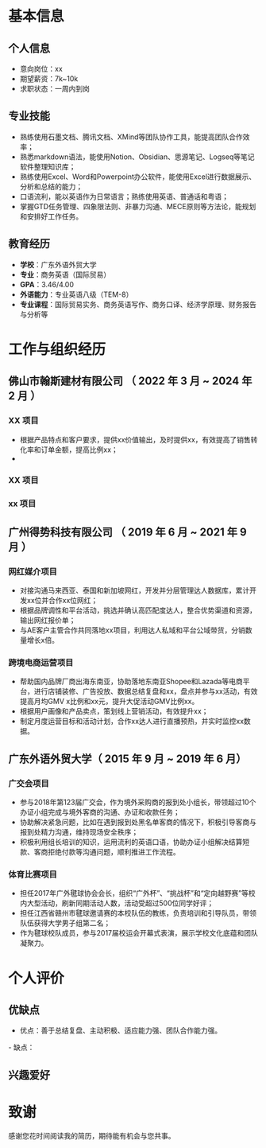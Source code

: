 # 基本信息

## 个人信息

- 意向岗位：xx
- 期望薪资：7k~10k
- 求职状态：一周内到岗

## 专业技能

- 熟练使用石墨文档、腾讯文档、XMind等团队协作工具，能提高团队合作效率；
- 熟悉markdown语法，能使用Notion、Obsidian、思源笔记、Logseq等笔记软件整理知识库；
- 熟练使用Excel、Word和Powerpoint办公软件，能使用Excel进行数据展示、分析和总结的能力；
- 口语流利，能以英语作为日常语言；熟练使用英语、普通话和粤语；
- 掌握GTD任务管理、四象限法则、非暴力沟通、MECE原则等方法论，能规划和安排好工作任务。

## 教育经历

- **学校**：广东外语外贸大学
- **专业**：商务英语（国际贸易）
- **GPA**：3.46/4.00
- **外语能力**：专业英语八级（TEM-8）
- **专业课程**：国际贸易实务、商务英语写作、商务口译、经济学原理、财务报告与分析等

# 工作与组织经历

<p> <!-- 每个公司写 2~3 个核心项目就好了。参考来源：百度+招聘软件的模板--></p>

## 佛山市翰斯建材有限公司 （ 2022 年 3 月 ~ 2024 年 2 月 ）

### XX 项目

- 根据产品特点和客户要求，提供xx价值输出，及时提供xx，有效提高了销售转化率和订单金额，提高比例xx；
- 

### XX 项目

### xx 项目

## 广州得势科技有限公司 （ 2019 年 6 月 ~ 2021 年 9 月 ）

### 网红媒介项目

- 对接沟通马来西亚、泰国和新加坡网红，开发并分层管理达人数据库，累计开发xx位并合作xx位网红；
- 根据品牌调性和平台活动，挑选并确认高匹配度达人，整合优势渠道和资源，输出网红报价单；
- 与AE客户主管合作共同落地xx项目，利用达人私域和平台公域带货，分销数量增长x倍。

### 跨境电商运营项目

- 帮助国内品牌厂商出海东南亚，协助落地东南亚Shopee和Lazada等电商平台，进行店铺装修、广告投放、数据总结复盘和xx，盘点并参与xx活动，有效提高月均GMV x比例和xx元，提升大促活动GMV比例xx。
- 根据用户画像和产品卖点，策划线上营销活动，有效提升xx；
- 制定月度运营目标和活动计划，合作xx达人进行直播预热，并实时监控xx数据。
  
## 广东外语外贸大学（ 2015 年 9 月 ~ 2019 年 6 月）

### 广交会项目

- 参与2018年第123届广交会，作为境外采购商的报到处小组长，带领超过10个办证小组完成与境外客商的沟通、办证和收款任务；
- 协助解决紧急问题，比如在遇到报到处黑名单客商的情况下，积极引导客商与报到处精力沟通，维持现场安全秩序；
- 积极利用组长培训的知识，运用流利的英语口语，协助办证小组解决结算短款、客商拒绝付款等沟通问题，顺利推进工作流程。

### 体育比赛项目

- 担任2017年广外毽球协会会长，组织“广外杯”、“挑战杯”和“定向越野赛”等校内大型活动，刷新同期活动人数，活动受超过500位同学好评；
- 担任江西省赣州市毽球邀请赛的本校队伍的教练，负责培训和引导队员，带领队伍获得大学男子组第二名；
- 作为毽球校队成员，参与2017届校运会开幕式表演，展示学校文化底蕴和团队凝聚力。

# 个人评价

## 优缺点

- 优点：善于总结复盘、主动积极、适应能力强、团队合作能力强。
<p><!-- 展开写，更能让人理解我的优点 --></p>
- 缺点：
<p> <!-- 根据具体岗位再来调整就好，备选答案是：
  【工作经验不足，但是掌握了x知识和方法论，能自主学习】
  【不擅长拒绝，可能影响事情进度】
  【说话太直接，没考虑到别人感受，举个例子】
  【拖延症，完美主义，需要万全准备才敢开始，但会做好提前规划的习惯】
  【太抠细节，可能会降低效率浪费时间】 --></p>

## 兴趣爱好

<p> <!-- 写1-2个围绕意向岗位的兴趣爱好。备选答案是：
  【收获类】阅读、写作，给了x启发和思考，给到x帮助；
  【运动类】在运动时给自己一个固定不被打扰的时间对工作做思考，可以缓解压力，有更好的状态投入工作；
  【思考类】玩密室逃脱类游戏，锻炼思维能力和学习能力；
  【尝新类】双链笔记、写博客、GPT，尝试新事物，补充工具软件库，提供工作效率；
  【生活类】烹饪，利用下厨房软件，尝试了100+道菜肴，提高生活幸福度，更有精力生活和工作。--></p>

# 致谢

感谢您花时间阅读我的简历，期待能有机会与您共事。

